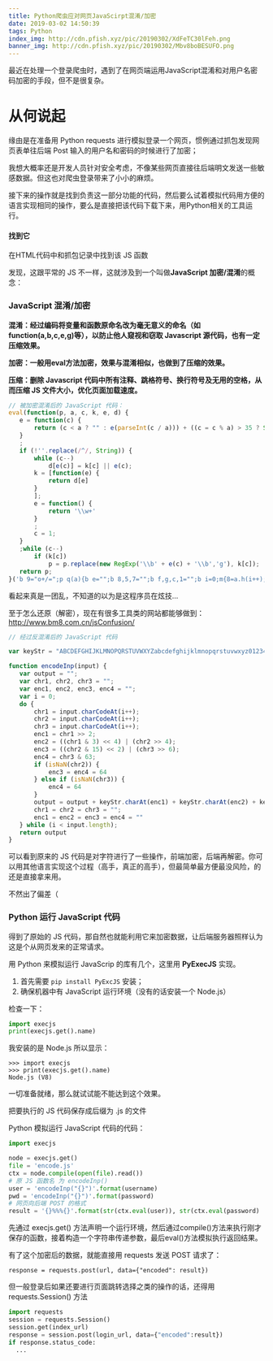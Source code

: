 ```yaml
---
title: Python爬虫应对网页JavaScirpt混淆/加密
date: 2019-03-02 14:50:39
tags: Python
index_img: http://cdn.pfish.xyz/pic/20190302/XdFeTC30lFeh.png
banner_img: http://cdn.pfish.xyz/pic/20190302/Mbv8boBESUFO.png
---
```

最近在处理一个登录爬虫时，遇到了在网页端运用JavaScript混淆和对用户名密码加密的手段，但不是很复杂。
<!--more-->

# 从何说起

缘由是在准备用 Python requests 进行模拟登录一个网页，惯例通过抓包发现网页表单往后端 Post 输入的用户名和密码的时候进行了加密；

我想大概率还是开发人员针对安全考虑，不像某些网页直接往后端明文发送一些敏感数据。但这也对爬虫登录带来了小小的麻烦。

接下来的操作就是找到负责这一部分功能的代码，然后要么试着模拟代码用方便的语言实现相同的操作，要么是直接把该代码下载下来，用Python相关的工具运行。

#### 找到它

在HTML代码中和抓包记录中找到该 JS 函数


发现，这跟平常的 JS 不一样，这就涉及到一个叫做**JavaScript 加密/混淆**的概念：

### JavaScript 混淆/加密

**混淆：经过编码将变量和函数原命名改为毫无意义的命名（如function(a,b,c,e,g)等），以防止他人窥视和窃取 Javascript 源代码，也有一定压缩效果。**

**加密：一般用eval方法加密，效果与混淆相似，也做到了压缩的效果。**

**压缩：删除 Javascript 代码中所有注释、跳格符号、换行符号及无用的空格，从而压缩 JS 文件大小，优化页面加载速度。**


 ```JavaScript
// 被加密混淆后的 JavaScript 代码：
 eval(function(p, a, c, k, e, d) {
    e = function(c) {
        return (c < a ? "" : e(parseInt(c / a))) + ((c = c % a) > 35 ? String.fromCharCode(c + 29) : c.toString(36))
    }
    ;
    if (!''.replace(/^/, String)) {
        while (c--)
            d[e(c)] = k[c] || e(c);
        k = [function(e) {
            return d[e]
        }
        ];
        e = function() {
            return '\\w+'
        }
        ;
        c = 1;
    }
    ;while (c--)
        if (k[c])
            p = p.replace(new RegExp('\\b' + e(c) + '\\b','g'), k[c]);
    return p;
}('b 9="o+/=";p q(a){b e="";b 8,5,7="";b f,g,c,1="";b i=0;m{8=a.h(i++);5=a.h(i++);7=a.h(i++);f=8>>2;g=((8&3)<<4)|(5>>4);c=((5&s)<<2)|(7>>6);1=7&t;k(j(5)){c=1=l}v k(j(7)){1=l}e=e+9.d(f)+9.d(g)+9.d(c)+9.d(1);8=5=7="";f=g=c=1=""}u(i<a.n);r e}', 32, 32, '|enc4||||chr2||chr3|chr1|keyStr|input|var|enc3|charAt|output|enc1|enc2|charCodeAt||isNaN|if|64|do|length|ABCDEFGHIJKLMNOPQRSTUVWXYZabcdefghijklmnopqrstuvwxyz0123456789|function|encodeInp|return|15|63|while|else'.split('|'), 0, {}))

 ```

 看起来真是一团乱，不知道的以为是这程序员在炫技...

 至于怎么还原（解密），现在有很多工具类的网站都能够做到：
 http://www.bm8.com.cn/jsConfusion/


 ```JavaScript
 // 经过反混淆后的 JavaScript 代码

 var keyStr = "ABCDEFGHIJKLMNOPQRSTUVWXYZabcdefghijklmnopqrstuvwxyz0123456789+/=";

function encodeInp(input) {
    var output = "";
    var chr1, chr2, chr3 = "";
    var enc1, enc2, enc3, enc4 = "";
    var i = 0;
    do {
        chr1 = input.charCodeAt(i++);
        chr2 = input.charCodeAt(i++);
        chr3 = input.charCodeAt(i++);
        enc1 = chr1 >> 2;
        enc2 = ((chr1 & 3) << 4) | (chr2 >> 4);
        enc3 = ((chr2 & 15) << 2) | (chr3 >> 6);
        enc4 = chr3 & 63;
        if (isNaN(chr2)) {
            enc3 = enc4 = 64
        } else if (isNaN(chr3)) {
            enc4 = 64
        }
        output = output + keyStr.charAt(enc1) + keyStr.charAt(enc2) + keyStr.charAt(enc3) + keyStr.charAt(enc4);
        chr1 = chr2 = chr3 = "";
        enc1 = enc2 = enc3 = enc4 = ""
    } while (i < input.length);
    return output
}
 
 ```
 可以看到原来的 JS 代码是对字符进行了一些操作，前端加密，后端再解密。你可以用其他语言实现这个过程（高手，真正的高手），但最简单最方便最没风险，的还是直接拿来用。

 不然出了偏差（

### Python 运行 JavaScript 代码

得到了原始的 JS 代码，那自然也就能利用它来加密数据，让后端服务器照样认为这是个从网页发来的正常请求。

用 Python 来模拟运行 JavaScrip 的库有几个，这里用 **PyExecJS** 实现。
1. 首先需要 `pip install PyExcJS` 安装；
2. 确保机器中有 JavaScript 运行环境（没有的话安装一个 Node.js）

检查一下：
 ```Python
 import execjs
 print(execjs.get().name)
 ```

 我安装的是 Node.js 所以显示：
  ```shell
>>> import execjs
>>> print(execjs.get().name)
Node.js (V8)
  ```

一切准备就绪，那么就试试能不能达到这个效果。

把要执行的 JS 代码保存成后缀为 .js 的文件

Python 模拟运行 JavaScript 代码的代码：
 ```Python
 import execjs

 node = execjs.get()
 file = 'encode.js'
 ctx = node.compile(open(file).read())
 # 原 JS 函数名 为 encodeInp()
 user = 'encodeInp("{}")'.format(username)
 pwd = 'encodeInp("{}")'.format(password)
 # 网页向后端 POST 的格式
 result = '{}%%%{}'.format(str(ctx.eval(user)), str(ctx.eval(password)
 ```

先通过 execjs.get() 方法声明一个运行环境，然后通过compile()方法来执行刚才保存的函数，接着构造一个字符串传递参数，最后eval()方法模拟执行返回结果。

有了这个加密后的数据，就能直接用 requests 发送 POST 请求了：

 `response = requests.post(url, data={"encoded": result})`

 但一般登录后如果还要进行页面跳转选择之类的操作的话，还得用 requests.Session() 方法

  ```Python
  import requests
  session = requests.Session()
  session.get(index_url)
  response = session.post(login_url, data={"encoded":result})
  if response.status_code:
    ...  
  ```


